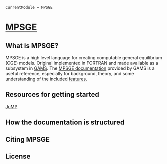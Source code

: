 ```@meta
CurrentModule = MPSGE
```


# [MPSGE](https://github.com/mitchphillipson/MPSGE.jl)

## What is MPSGE?
MPSGE is a high level language for creating computable general equilibrium (CGE) models. Original implemented in FORTRAN and made available as a subsystem in [GAMS](https://www.gams.com/). The [MPSGE documentation](https://www.gams.com/latest/docs/UG_MPSGE_Intro.html) provided by GAMS is a useful reference, especially for background, theory, and some understanding of the included [features](https://www.gams.com/latest/docs/UG_MPSGE_Intro.html#UG_MPSGE_Intro_KeywordsSyntax).



## Resources for getting started


[JuMP](https://jump.dev/JuMP.jl/stable/)


## How the documentation is structured


## Citing MPSGE


## License